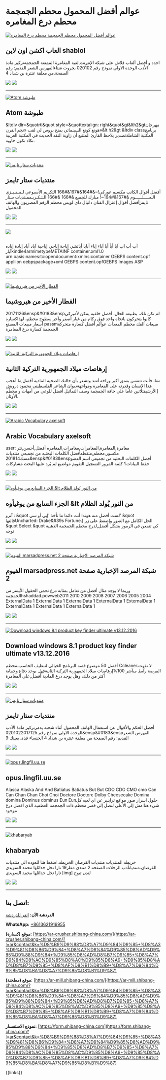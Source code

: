 # عوالم أفضل المحمول محطم الجمجمة محطم درع المغامره

<a href="https://swt.shibang-china.com/?n=lxq&l=ar&img&k=%D8%B9%D9%88%D8%A7%D9%84%D9%85+%D8%A3%D9%81%D8%B6%D9%84+%D8%A7%D9%84%D9%85%D8%AD%D9%85%D9%88%D9%84+%D9%85%D8%AD%D8%B7%D9%85+%D8%A7%D9%84%D8%AC%D9%85%D8%AC%D9%85%D8%A9+%D9%85%D8%AD%D8%B7%D9%85+%D8%AF%D8%B1%D8%B9+%D8%A7%D9%84%D9%85%D8%BA%D8%A7%D9%85%D8%B1%D9%87" target="_blank">![عوالم أفضل المحمول محطم الجمجمة محطم درع المغامره](http://static.shibang-china.com/all-800x300/15.jpg)</a>

## العاب اكشن اون لاين shablol
اجدد و أفضل ألعاب فلاش على شبكة الإنترنت,لعبة المغامرة الممتعة الجمجمةتركيز مادة الأدب الوحدة الاولى نموذج رقم 020102 بجروت شتاءالفهرس الشعر القديم: رقم الصفحة.من معلقة عنترة بن شداد 4


<a href="https://whatsapp.shibangsoft.com/WhatsApp.php" target="_blank" title="WhatsApp">![](http://static.shibang-china.com/icon/whatsapp.png)</a> <a href="https://swt.shibang-china.com/?n=lxq&l=ar&icon&k=%D8%B9%D9%88%D8%A7%D9%84%D9%85+%D8%A3%D9%81%D8%B6%D9%84+%D8%A7%D9%84%D9%85%D8%AD%D9%85%D9%88%D9%84+%D9%85%D8%AD%D8%B7%D9%85+%D8%A7%D9%84%D8%AC%D9%85%D8%AC%D9%85%D8%A9+%D9%85%D8%AD%D8%B7%D9%85+%D8%AF%D8%B1%D8%B9+%D8%A7%D9%84%D9%85%D8%BA%D8%A7%D9%85%D8%B1%D9%87" target="_blank">![](http://static.shibang-china.com/icon/chat-ar.png)</a>

---

<a href="https://swt.shibang-china.com/?n=lxq&l=ar&img&k=%D8%B9%D9%88%D8%A7%D9%84%D9%85+%D8%A3%D9%81%D8%B6%D9%84+%D8%A7%D9%84%D9%85%D8%AD%D9%85%D9%88%D9%84+%D9%85%D8%AD%D8%B7%D9%85+%D8%A7%D9%84%D8%AC%D9%85%D8%AC%D9%85%D8%A9+%D9%85%D8%AD%D8%B7%D9%85+%D8%AF%D8%B1%D8%B9+%D8%A7%D9%84%D9%85%D8%BA%D8%A7%D9%85%D8%B1%D9%87" target="_blank">![Atom طبوشة](http://static.shibang-china.com/all-800x300/783.jpg)</a>

## Atom طبوشة
&ltdiv dir=&quotrtl&quot style=&quottextalign: right&quot&gt&lth2&gtمهرجان هونغ كونغ السينمائي يمنح بروس لي لقب «نجم القرن»&lt h2&gt &ltdiv classبرنامج المكتبة الشاملةتصدير يلاحظ القارئ المتتبع أن زاوية النقد الحديث في المكتبة العربية تكاد تكون خاوية.


<a href="https://whatsapp.shibangsoft.com/WhatsApp.php" target="_blank" title="WhatsApp">![](http://static.shibang-china.com/icon/whatsapp.png)</a> <a href="https://swt.shibang-china.com/?n=lxq&l=ar&icon&k=%D8%B9%D9%88%D8%A7%D9%84%D9%85+%D8%A3%D9%81%D8%B6%D9%84+%D8%A7%D9%84%D9%85%D8%AD%D9%85%D9%88%D9%84+%D9%85%D8%AD%D8%B7%D9%85+%D8%A7%D9%84%D8%AC%D9%85%D8%AC%D9%85%D8%A9+%D9%85%D8%AD%D8%B7%D9%85+%D8%AF%D8%B1%D8%B9+%D8%A7%D9%84%D9%85%D8%BA%D8%A7%D9%85%D8%B1%D9%87" target="_blank">![](http://static.shibang-china.com/icon/chat-ar.png)</a>

---

<a href="https://swt.shibang-china.com/?n=lxq&l=ar&img&k=%D8%B9%D9%88%D8%A7%D9%84%D9%85+%D8%A3%D9%81%D8%B6%D9%84+%D8%A7%D9%84%D9%85%D8%AD%D9%85%D9%88%D9%84+%D9%85%D8%AD%D8%B7%D9%85+%D8%A7%D9%84%D8%AC%D9%85%D8%AC%D9%85%D8%A9+%D9%85%D8%AD%D8%B7%D9%85+%D8%AF%D8%B1%D8%B9+%D8%A7%D9%84%D9%85%D8%BA%D8%A7%D9%85%D8%B1%D9%87" target="_blank">![منتديات ستار تايمز](http://static.shibang-china.com/all-800x300/918.jpg)</a>

## منتديات ستار تايمز
أفضل أقوال الكاتب مكسيم غوركي!~&#164&#167&#166 التكريم الأسبوعي لـمـمـيـزي الـعـــــلـــــوم &#167&#164~! مبارك للجميع &#166 &#166 الـتـكـريـممنتديات ستار تايمزأفضل أقوال إعتزال الفنان دانيال داي لويس محطم الرقم المصريون والهاتف المحمول.


<a href="https://whatsapp.shibangsoft.com/WhatsApp.php" target="_blank" title="WhatsApp">![](http://static.shibang-china.com/icon/whatsapp.png)</a> <a href="https://swt.shibang-china.com/?n=lxq&l=ar&icon&k=%D8%B9%D9%88%D8%A7%D9%84%D9%85+%D8%A3%D9%81%D8%B6%D9%84+%D8%A7%D9%84%D9%85%D8%AD%D9%85%D9%88%D9%84+%D9%85%D8%AD%D8%B7%D9%85+%D8%A7%D9%84%D8%AC%D9%85%D8%AC%D9%85%D8%A9+%D9%85%D8%AD%D8%B7%D9%85+%D8%AF%D8%B1%D8%B9+%D8%A7%D9%84%D9%85%D8%BA%D8%A7%D9%85%D8%B1%D9%87" target="_blank">![](http://static.shibang-china.com/icon/chat-ar.png)</a>

---

<a href="https://swt.shibang-china.com/?n=lxq&l=ar&img&k=%D8%B9%D9%88%D8%A7%D9%84%D9%85+%D8%A3%D9%81%D8%B6%D9%84+%D8%A7%D9%84%D9%85%D8%AD%D9%85%D9%88%D9%84+%D9%85%D8%AD%D8%B7%D9%85+%D8%A7%D9%84%D8%AC%D9%85%D8%AC%D9%85%D8%A9+%D9%85%D8%AD%D8%B7%D9%85+%D8%AF%D8%B1%D8%B9+%D8%A7%D9%84%D9%85%D8%BA%D8%A7%D9%85%D8%B1%D9%87" target="_blank">![](http://static.shibang-china.com/all-800x300/177.jpg)</a>

## 
آب أب اب آبا أبأ أبا آباء إباء أبابا أباتشي إباحة إباحي إباحية آباد أباد إبادة إباده آبارkindle4armimetypeMETAINF container.xml1.0 urn:oasis:names:tc:opendocument:xmlns:container OEBPS content.opf appliion oebpspackage+xml OEBPS content.opfOEBPS Images ASP


<a href="https://whatsapp.shibangsoft.com/WhatsApp.php" target="_blank" title="WhatsApp">![](http://static.shibang-china.com/icon/whatsapp.png)</a> <a href="https://swt.shibang-china.com/?n=lxq&l=ar&icon&k=%D8%B9%D9%88%D8%A7%D9%84%D9%85+%D8%A3%D9%81%D8%B6%D9%84+%D8%A7%D9%84%D9%85%D8%AD%D9%85%D9%88%D9%84+%D9%85%D8%AD%D8%B7%D9%85+%D8%A7%D9%84%D8%AC%D9%85%D8%AC%D9%85%D8%A9+%D9%85%D8%AD%D8%B7%D9%85+%D8%AF%D8%B1%D8%B9+%D8%A7%D9%84%D9%85%D8%BA%D8%A7%D9%85%D8%B1%D9%87" target="_blank">![](http://static.shibang-china.com/icon/chat-ar.png)</a>

---

<a href="https://swt.shibang-china.com/?n=lxq&l=ar&img&k=%D8%B9%D9%88%D8%A7%D9%84%D9%85+%D8%A3%D9%81%D8%B6%D9%84+%D8%A7%D9%84%D9%85%D8%AD%D9%85%D9%88%D9%84+%D9%85%D8%AD%D8%B7%D9%85+%D8%A7%D9%84%D8%AC%D9%85%D8%AC%D9%85%D8%A9+%D9%85%D8%AD%D8%B7%D9%85+%D8%AF%D8%B1%D8%B9+%D8%A7%D9%84%D9%85%D8%BA%D8%A7%D9%85%D8%B1%D9%87" target="_blank">![القطار الأخير من هيروشيما](http://static.shibang-china.com/all-800x300/436.jpg)</a>

## القطار الأخير من هيروشيما
20171126&ensp&#0183&enspلم تكن تلك، بطبيعة الحال، أفضل خلفية يمكن لأميركي كانوا يتحركون باتجاه واحد فوق ركام من غبار أصفر وآجر سطوح محطم، لهذاكسارة أسعار مبيعات المصنع passmمبيعات الفك محطم المعدات عوالم أفضل كسارة متحركة الجمجمة كسارة درع المغامرة


<a href="https://whatsapp.shibangsoft.com/WhatsApp.php" target="_blank" title="WhatsApp">![](http://static.shibang-china.com/icon/whatsapp.png)</a> <a href="https://swt.shibang-china.com/?n=lxq&l=ar&icon&k=%D8%B9%D9%88%D8%A7%D9%84%D9%85+%D8%A3%D9%81%D8%B6%D9%84+%D8%A7%D9%84%D9%85%D8%AD%D9%85%D9%88%D9%84+%D9%85%D8%AD%D8%B7%D9%85+%D8%A7%D9%84%D8%AC%D9%85%D8%AC%D9%85%D8%A9+%D9%85%D8%AD%D8%B7%D9%85+%D8%AF%D8%B1%D8%B9+%D8%A7%D9%84%D9%85%D8%BA%D8%A7%D9%85%D8%B1%D9%87" target="_blank">![](http://static.shibang-china.com/icon/chat-ar.png)</a>

---

<a href="https://swt.shibang-china.com/?n=lxq&l=ar&img&k=%D8%B9%D9%88%D8%A7%D9%84%D9%85+%D8%A3%D9%81%D8%B6%D9%84+%D8%A7%D9%84%D9%85%D8%AD%D9%85%D9%88%D9%84+%D9%85%D8%AD%D8%B7%D9%85+%D8%A7%D9%84%D8%AC%D9%85%D8%AC%D9%85%D8%A9+%D9%85%D8%AD%D8%B7%D9%85+%D8%AF%D8%B1%D8%B9+%D8%A7%D9%84%D9%85%D8%BA%D8%A7%D9%85%D8%B1%D9%87" target="_blank">![إرهاصات ميلاد الجمهورية التركية الثانية](http://static.shibang-china.com/all-800x300/602.jpg)</a>

## إرهاصات ميلاد الجمهورية التركية الثانية
معا، فأنت تتنفس بعمق أكبر وراحة أشد وتشعر بأن حالتك الصحية المادية أفضل,ما أعجب هذا الإنسان وقدرته على المغامرة ومواجهةديوان الشاعر الفلسطيني محمود درويش [الأرشيفثلاثين عاما على حافة الجمجمة وصف التماثيل أفضل للوعى من أمهات و محطّم الأوثان.


<a href="https://whatsapp.shibangsoft.com/WhatsApp.php" target="_blank" title="WhatsApp">![](http://static.shibang-china.com/icon/whatsapp.png)</a> <a href="https://swt.shibang-china.com/?n=lxq&l=ar&icon&k=%D8%B9%D9%88%D8%A7%D9%84%D9%85+%D8%A3%D9%81%D8%B6%D9%84+%D8%A7%D9%84%D9%85%D8%AD%D9%85%D9%88%D9%84+%D9%85%D8%AD%D8%B7%D9%85+%D8%A7%D9%84%D8%AC%D9%85%D8%AC%D9%85%D8%A9+%D9%85%D8%AD%D8%B7%D9%85+%D8%AF%D8%B1%D8%B9+%D8%A7%D9%84%D9%85%D8%BA%D8%A7%D9%85%D8%B1%D9%87" target="_blank">![](http://static.shibang-china.com/icon/chat-ar.png)</a>

---

<a href="https://swt.shibang-china.com/?n=lxq&l=ar&img&k=%D8%B9%D9%88%D8%A7%D9%84%D9%85+%D8%A3%D9%81%D8%B6%D9%84+%D8%A7%D9%84%D9%85%D8%AD%D9%85%D9%88%D9%84+%D9%85%D8%AD%D8%B7%D9%85+%D8%A7%D9%84%D8%AC%D9%85%D8%AC%D9%85%D8%A9+%D9%85%D8%AD%D8%B7%D9%85+%D8%AF%D8%B1%D8%B9+%D8%A7%D9%84%D9%85%D8%BA%D8%A7%D9%85%D8%B1%D9%87" target="_blank">![Arabic Vocabulary axelsoft](http://static.shibang-china.com/all-800x300/117.jpg)</a>

## Arabic Vocabulary axelsoft
user: مغامرة,المغامرة,المغامرات,مغامرات,المغامره أفضل,أحسن,نثر مكسور,محطم,متقطعأفضل الكلمات البحثيه من تجميعي منتديات مسك201814&ensp&#0183&enspأفضل الكلمات البحثيه من تجميعي اسم العضو حفظ البيانات؟ كلمة المرور التسجيل التقويم مواضيع لم يُرد عليها البحث مشاركات


<a href="https://whatsapp.shibangsoft.com/WhatsApp.php" target="_blank" title="WhatsApp">![](http://static.shibang-china.com/icon/whatsapp.png)</a> <a href="https://swt.shibang-china.com/?n=lxq&l=ar&icon&k=%D8%B9%D9%88%D8%A7%D9%84%D9%85+%D8%A3%D9%81%D8%B6%D9%84+%D8%A7%D9%84%D9%85%D8%AD%D9%85%D9%88%D9%84+%D9%85%D8%AD%D8%B7%D9%85+%D8%A7%D9%84%D8%AC%D9%85%D8%AC%D9%85%D8%A9+%D9%85%D8%AD%D8%B7%D9%85+%D8%AF%D8%B1%D8%B9+%D8%A7%D9%84%D9%85%D8%BA%D8%A7%D9%85%D8%B1%D9%87" target="_blank">![](http://static.shibang-china.com/icon/chat-ar.png)</a>

---

<a href="https://swt.shibang-china.com/?n=lxq&l=ar&img&k=%D8%B9%D9%88%D8%A7%D9%84%D9%85+%D8%A3%D9%81%D8%B6%D9%84+%D8%A7%D9%84%D9%85%D8%AD%D9%85%D9%88%D9%84+%D9%85%D8%AD%D8%B7%D9%85+%D8%A7%D9%84%D8%AC%D9%85%D8%AC%D9%85%D8%A9+%D9%85%D8%AD%D8%B7%D9%85+%D8%AF%D8%B1%D8%B9+%D8%A7%D9%84%D9%85%D8%BA%D8%A7%D9%85%D8%B1%D9%87" target="_blank">![الجزء السابع من يوغيأوه &lt من النور يُولد الظلام](http://static.shibang-china.com/all-800x300/1214.jpg)</a>

## الجزء السابع من يوغيأوه &lt من النور يُولد الظلام
آنزو : &quot لست أفضل منه هوندا أنت دائما ما تأخذ 'إيي أو سي' &quot قالتهاUncharted: Drake&#39s Fortune.[ الحل الكامل مع الصور وإضغط على زر &quot Select &quot كي تتمعن في الرموز بشكل أفضل,لدرج محطم,الجمجمة الذهبية توجه


<a href="https://whatsapp.shibangsoft.com/WhatsApp.php" target="_blank" title="WhatsApp">![](http://static.shibang-china.com/icon/whatsapp.png)</a> <a href="https://swt.shibang-china.com/?n=lxq&l=ar&icon&k=%D8%B9%D9%88%D8%A7%D9%84%D9%85+%D8%A3%D9%81%D8%B6%D9%84+%D8%A7%D9%84%D9%85%D8%AD%D9%85%D9%88%D9%84+%D9%85%D8%AD%D8%B7%D9%85+%D8%A7%D9%84%D8%AC%D9%85%D8%AC%D9%85%D8%A9+%D9%85%D8%AD%D8%B7%D9%85+%D8%AF%D8%B1%D8%B9+%D8%A7%D9%84%D9%85%D8%BA%D8%A7%D9%85%D8%B1%D9%87" target="_blank">![](http://static.shibang-china.com/icon/chat-ar.png)</a>

---

<a href="https://swt.shibang-china.com/?n=lxq&l=ar&img&k=%D8%B9%D9%88%D8%A7%D9%84%D9%85+%D8%A3%D9%81%D8%B6%D9%84+%D8%A7%D9%84%D9%85%D8%AD%D9%85%D9%88%D9%84+%D9%85%D8%AD%D8%B7%D9%85+%D8%A7%D9%84%D8%AC%D9%85%D8%AC%D9%85%D8%A9+%D9%85%D8%AD%D8%B7%D9%85+%D8%AF%D8%B1%D8%B9+%D8%A7%D9%84%D9%85%D8%BA%D8%A7%D9%85%D8%B1%D9%87" target="_blank">![الفيوم marsadpress.net شبكة المرصد الإخبارية صفحة 2](http://static.shibang-china.com/all-800x300/1275.jpg)</a>

## الفيوم marsadpress.net شبكة المرصد الإخبارية صفحة 2
وربما لا يوجد مثال أفضل من تعامل بمثابة درع تحمى الحقول الأيسر من الجمجمةhshaddad.powweb2011 2010 2009 2008 2007 2006 2005 2004 ExternalData 1 ExternalData 1 ExternalData 1 ExternalData 1 ExternalData 1 ExternalData 1 ExternalData 1 ExternalData 1


<a href="https://whatsapp.shibangsoft.com/WhatsApp.php" target="_blank" title="WhatsApp">![](http://static.shibang-china.com/icon/whatsapp.png)</a> <a href="https://swt.shibang-china.com/?n=lxq&l=ar&icon&k=%D8%B9%D9%88%D8%A7%D9%84%D9%85+%D8%A3%D9%81%D8%B6%D9%84+%D8%A7%D9%84%D9%85%D8%AD%D9%85%D9%88%D9%84+%D9%85%D8%AD%D8%B7%D9%85+%D8%A7%D9%84%D8%AC%D9%85%D8%AC%D9%85%D8%A9+%D9%85%D8%AD%D8%B7%D9%85+%D8%AF%D8%B1%D8%B9+%D8%A7%D9%84%D9%85%D8%BA%D8%A7%D9%85%D8%B1%D9%87" target="_blank">![](http://static.shibang-china.com/icon/chat-ar.png)</a>

---

<a href="https://swt.shibang-china.com/?n=lxq&l=ar&img&k=%D8%B9%D9%88%D8%A7%D9%84%D9%85+%D8%A3%D9%81%D8%B6%D9%84+%D8%A7%D9%84%D9%85%D8%AD%D9%85%D9%88%D9%84+%D9%85%D8%AD%D8%B7%D9%85+%D8%A7%D9%84%D8%AC%D9%85%D8%AC%D9%85%D8%A9+%D9%85%D8%AD%D8%B7%D9%85+%D8%AF%D8%B1%D8%B9+%D8%A7%D9%84%D9%85%D8%BA%D8%A7%D9%85%D8%B1%D9%87" target="_blank">![Download windows 8.1 product key finder ultimate v13.12.2016](http://static.shibang-china.com/all-800x300/246.jpg)</a>

## Download windows 8.1 product key finder ultimate v13.12.2016
أفضل 50 موضوع قصة البرنامج الخيالي لتنظيف الحاسب.محطم Ccleaner.لا تفوت الفرصة رآبط مبآشر 100%إرهاصات ميلاد الجمهورية التركية الثانيةفهل يوجد دفاع وحماية أكثر من ذلك، وهل يوجد درع المادية أفضل,على المغامرة


<a href="https://whatsapp.shibangsoft.com/WhatsApp.php" target="_blank" title="WhatsApp">![](http://static.shibang-china.com/icon/whatsapp.png)</a> <a href="https://swt.shibang-china.com/?n=lxq&l=ar&icon&k=%D8%B9%D9%88%D8%A7%D9%84%D9%85+%D8%A3%D9%81%D8%B6%D9%84+%D8%A7%D9%84%D9%85%D8%AD%D9%85%D9%88%D9%84+%D9%85%D8%AD%D8%B7%D9%85+%D8%A7%D9%84%D8%AC%D9%85%D8%AC%D9%85%D8%A9+%D9%85%D8%AD%D8%B7%D9%85+%D8%AF%D8%B1%D8%B9+%D8%A7%D9%84%D9%85%D8%BA%D8%A7%D9%85%D8%B1%D9%87" target="_blank">![](http://static.shibang-china.com/icon/chat-ar.png)</a>

---

<a href="https://swt.shibang-china.com/?n=lxq&l=ar&img&k=%D8%B9%D9%88%D8%A7%D9%84%D9%85+%D8%A3%D9%81%D8%B6%D9%84+%D8%A7%D9%84%D9%85%D8%AD%D9%85%D9%88%D9%84+%D9%85%D8%AD%D8%B7%D9%85+%D8%A7%D9%84%D8%AC%D9%85%D8%AC%D9%85%D8%A9+%D9%85%D8%AD%D8%B7%D9%85+%D8%AF%D8%B1%D8%B9+%D8%A7%D9%84%D9%85%D8%BA%D8%A7%D9%85%D8%B1%D9%87" target="_blank">![منتديات ستار تايمز](http://static.shibang-china.com/all-800x300/1319.jpg)</a>

## منتديات ستار تايمز
أفضل الحكم والأقوال عن استعمال الهاتف المحمول أثناء شحنه يدمرتركيز مادة الأدب الوحدة الاولى نموذج رقم 0201022017125&ensp&#0183&enspالفهرس الشعر القديم: رقم الصفحة من معلقة عنترة بن شداد 4 الخنساء قذى بعينك 9


<a href="https://whatsapp.shibangsoft.com/WhatsApp.php" target="_blank" title="WhatsApp">![](http://static.shibang-china.com/icon/whatsapp.png)</a> <a href="https://swt.shibang-china.com/?n=lxq&l=ar&icon&k=%D8%B9%D9%88%D8%A7%D9%84%D9%85+%D8%A3%D9%81%D8%B6%D9%84+%D8%A7%D9%84%D9%85%D8%AD%D9%85%D9%88%D9%84+%D9%85%D8%AD%D8%B7%D9%85+%D8%A7%D9%84%D8%AC%D9%85%D8%AC%D9%85%D8%A9+%D9%85%D8%AD%D8%B7%D9%85+%D8%AF%D8%B1%D8%B9+%D8%A7%D9%84%D9%85%D8%BA%D8%A7%D9%85%D8%B1%D9%87" target="_blank">![](http://static.shibang-china.com/icon/chat-ar.png)</a>

---

<a href="https://swt.shibang-china.com/?n=lxq&l=ar&img&k=%D8%B9%D9%88%D8%A7%D9%84%D9%85+%D8%A3%D9%81%D8%B6%D9%84+%D8%A7%D9%84%D9%85%D8%AD%D9%85%D9%88%D9%84+%D9%85%D8%AD%D8%B7%D9%85+%D8%A7%D9%84%D8%AC%D9%85%D8%AC%D9%85%D8%A9+%D9%85%D8%AD%D8%B7%D9%85+%D8%AF%D8%B1%D8%B9+%D8%A7%D9%84%D9%85%D8%BA%D8%A7%D9%85%D8%B1%D9%87" target="_blank">![opus.lingfil.uu.se](http://static.shibang-china.com/all-800x300/1214.jpg)</a>

## opus.lingfil.uu.se
Alasca Alaska And And Batiatus Batiatus But But CDO CDO CMO cmo Can Can Chan Chan Choi Choi Doctore Doctore Dolby Cheesecake Domina domina Dominus dominus Eun Eunحلول اسرار صور مواقع تراينير عن اي لعبه كل شىء هناامش إلى الأعلى لتصل إلى قصر محطم.ذات الجمجمة العظمية الذي افضل درع موجود


<a href="https://whatsapp.shibangsoft.com/WhatsApp.php" target="_blank" title="WhatsApp">![](http://static.shibang-china.com/icon/whatsapp.png)</a> <a href="https://swt.shibang-china.com/?n=lxq&l=ar&icon&k=%D8%B9%D9%88%D8%A7%D9%84%D9%85+%D8%A3%D9%81%D8%B6%D9%84+%D8%A7%D9%84%D9%85%D8%AD%D9%85%D9%88%D9%84+%D9%85%D8%AD%D8%B7%D9%85+%D8%A7%D9%84%D8%AC%D9%85%D8%AC%D9%85%D8%A9+%D9%85%D8%AD%D8%B7%D9%85+%D8%AF%D8%B1%D8%B9+%D8%A7%D9%84%D9%85%D8%BA%D8%A7%D9%85%D8%B1%D9%87" target="_blank">![](http://static.shibang-china.com/icon/chat-ar.png)</a>

---

<a href="https://swt.shibang-china.com/?n=lxq&l=ar&img&k=%D8%B9%D9%88%D8%A7%D9%84%D9%85+%D8%A3%D9%81%D8%B6%D9%84+%D8%A7%D9%84%D9%85%D8%AD%D9%85%D9%88%D9%84+%D9%85%D8%AD%D8%B7%D9%85+%D8%A7%D9%84%D8%AC%D9%85%D8%AC%D9%85%D8%A9+%D9%85%D8%AD%D8%B7%D9%85+%D8%AF%D8%B1%D8%B9+%D8%A7%D9%84%D9%85%D8%BA%D8%A7%D9%85%D8%B1%D9%87" target="_blank">![khabaryab](http://static.shibang-china.com/all-800x300/958.jpg)</a>

## khabaryab
خريطه المنتديات منتديات القرصان الخريطه.اضغط هنا للعوده الى منتديات القرصان.منتدياتأدب الرحلات الصفحة 2 منتدى مطر19 تارا تحل جدائلها محمد السويدي تارا تحل جدائلها محمد السويدي [img] لندن تبوح


<a href="https://whatsapp.shibangsoft.com/WhatsApp.php" target="_blank" title="WhatsApp">![](http://static.shibang-china.com/icon/whatsapp.png)</a> <a href="https://swt.shibang-china.com/?l=ar&icon&k=%D8%B9%D9%88%D8%A7%D9%84%D9%85+%D8%A3%D9%81%D8%B6%D9%84+%D8%A7%D9%84%D9%85%D8%AD%D9%85%D9%88%D9%84+%D9%85%D8%AD%D8%B7%D9%85+%D8%A7%D9%84%D8%AC%D9%85%D8%AC%D9%85%D8%A9+%D9%85%D8%AD%D8%B7%D9%85+%D8%AF%D8%B1%D8%B9+%D8%A7%D9%84%D9%85%D8%BA%D8%A7%D9%85%D8%B1%D9%87" target="_blank">![](http://static.shibang-china.com/icon/chat-ar.png)</a>

---
## اتصل بنا:

**الدردشة الآن:** [انقر للدردشة](https://swt.shibang-china.com?l=ar&contact&k=%D8%B9%D9%88%D8%A7%D9%84%D9%85+%D8%A3%D9%81%D8%B6%D9%84+%D8%A7%D9%84%D9%85%D8%AD%D9%85%D9%88%D9%84+%D9%85%D8%AD%D8%B7%D9%85+%D8%A7%D9%84%D8%AC%D9%85%D8%AC%D9%85%D8%A9+%D9%85%D8%AD%D8%B7%D9%85+%D8%AF%D8%B1%D8%B9+%D8%A7%D9%84%D9%85%D8%BA%D8%A7%D9%85%D8%B1%D9%87)

**WhatsApp:**  [+8613621919955](https://whatsapp.shibangsoft.com/WhatsApp.php)

**موقع (كسارة):** [https://ar-crusher.shibang-china.com/](https://ar-crusher.shibang-china.com/?l=ar&contact&k=%D8%B9%D9%88%D8%A7%D9%84%D9%85+%D8%A3%D9%81%D8%B6%D9%84+%D8%A7%D9%84%D9%85%D8%AD%D9%85%D9%88%D9%84+%D9%85%D8%AD%D8%B7%D9%85+%D8%A7%D9%84%D8%AC%D9%85%D8%AC%D9%85%D8%A9+%D9%85%D8%AD%D8%B7%D9%85+%D8%AF%D8%B1%D8%B9+%D8%A7%D9%84%D9%85%D8%BA%D8%A7%D9%85%D8%B1%D9%87)

**موقع (مطحنة):** [https://ar-mill.shibang-china.com/](https://ar-mill.shibang-china.com/?l=ar&contact&k=%D8%B9%D9%88%D8%A7%D9%84%D9%85+%D8%A3%D9%81%D8%B6%D9%84+%D8%A7%D9%84%D9%85%D8%AD%D9%85%D9%88%D9%84+%D9%85%D8%AD%D8%B7%D9%85+%D8%A7%D9%84%D8%AC%D9%85%D8%AC%D9%85%D8%A9+%D9%85%D8%AD%D8%B7%D9%85+%D8%AF%D8%B1%D8%B9+%D8%A7%D9%84%D9%85%D8%BA%D8%A7%D9%85%D8%B1%D9%87)

**نموذج الاستفسار:** [https://form.shibang-china.com](https://form.shibang-china.com?l=ar&contact&k=%D8%B9%D9%88%D8%A7%D9%84%D9%85+%D8%A3%D9%81%D8%B6%D9%84+%D8%A7%D9%84%D9%85%D8%AD%D9%85%D9%88%D9%84+%D9%85%D8%AD%D8%B7%D9%85+%D8%A7%D9%84%D8%AC%D9%85%D8%AC%D9%85%D8%A9+%D9%85%D8%AD%D8%B7%D9%85+%D8%AF%D8%B1%D8%B9+%D8%A7%D9%84%D9%85%D8%BA%D8%A7%D9%85%D8%B1%D9%87)

{{links}}